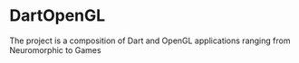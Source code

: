 # DartOpenGL
The project is a composition of Dart and OpenGL applications ranging from Neuromorphic to Games
